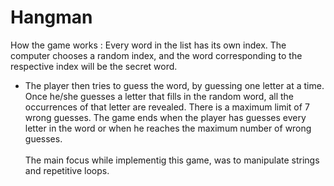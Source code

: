 # Hangman

How the game works : Every word in the list has its own index. The computer chooses a random index, and the word corresponding to the respective index will be the secret word.<br>
- The player then tries to guess the word, by guessing one letter at a time. Once he/she guesses a letter that fills in the random word, all the occurrences of that letter are revealed. There is a maximum limit of 7 wrong guesses. The game ends when the player has guesses every letter in the word or when he reaches the maximum number of wrong guesses.<br><br>
 The main focus while implementig this game, was to manipulate strings and repetitive loops.

